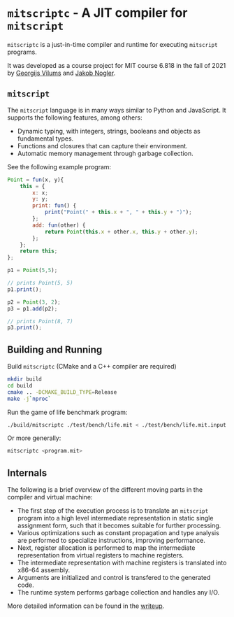# `mitscriptc` - A JIT compiler for `mitscript`

`mitscriptc` is a just-in-time compiler and runtime for executing `mitscript` programs.

It was developed as a course project for MIT course 6.818 in the fall of 2021 by [Georgijs Vilums](https://github.com/gvilums) and [Jakob Nogler](https://github.com/jakob-nogler).

## `mitscript`

The `mitscript` language is in many ways similar to Python and JavaScript. It supports the following features, among others:
- Dynamic typing, with integers, strings, booleans and objects as fundamental types.
- Functions and closures that can capture their environment.
- Automatic memory management through garbage collection.

See the following example program:
```js
Point = fun(x, y){
    this = {
        x: x;
        y: y;
        print: fun() {
            print("Point(" + this.x + ", " + this.y + ")");
        };
        add: fun(other) {
            return Point(this.x + other.x, this.y + other.y);
        }; 
    };
    return this;
};

p1 = Point(5,5);

// prints Point(5, 5)
p1.print();

p2 = Point(3, 2);
p3 = p1.add(p2);

// prints Point(8, 7)
p3.print();

```

## Building and Running
Build `mitscriptc` (CMake and a C++ compiler are required)
```bash
mkdir build
cd build
cmake .. -DCMAKE_BUILD_TYPE=Release
make -j`nproc`
```

Run the game of life benchmark program:
```bash
./build/mitscriptc ./test/bench/life.mit < ./test/bench/life.mit.input
```
Or more generally:
```bash
mitscriptc <program.mit>
```

## Internals
The following is a brief overview of the different moving parts in the compiler and virtual machine:
- The first step of the execution process is to translate an `mitscript` program into a high level intermediate representation in static single assignment form, such that it becomes suitable for further processing.
- Various optimizations such as constant propagation and type analysis are performed to specialize instructions, improving performance.
- Next, register allocation is performed to map the intermediate representation from virtual registers to machine registers.
- The intermediate representation with machine registers is translated into x86-64 assembly.
- Arguments are initialized and control is transfered to the generated code.
- The runtime system performs garbage collection and handles any I/O.

More detailed information can be found in the [writeup](/writeup.pdf).
